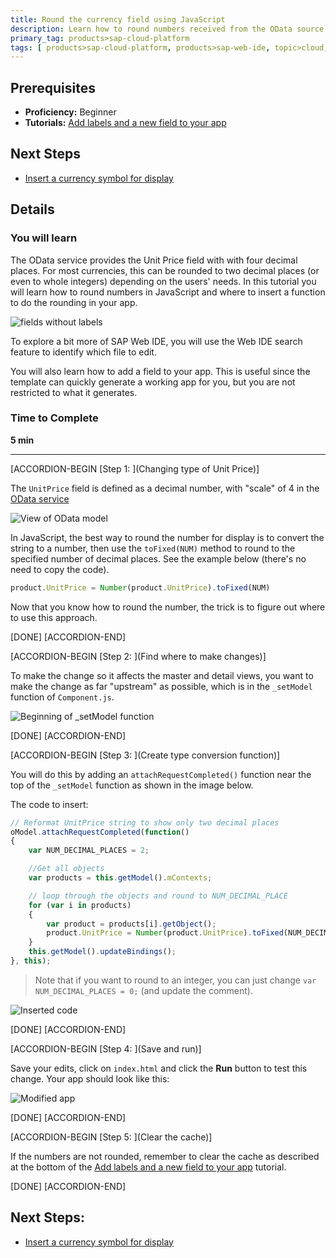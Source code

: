 ```yaml
---
title: Round the currency field using JavaScript
description: Learn how to round numbers received from the OData source using JavaScript.
primary_tag: products>sap-cloud-platform
tags: [ products>sap-cloud-platform, products>sap-web-ide, topic>cloud, topic>html5, topic>mobile, topic>odata, tutorial>beginner ]
---
```


## Prerequisites
- **Proficiency:** Beginner
- **Tutorials:** [Add labels and a new field to your app](http://www.sap.com/developer/tutorials/hcp-webide-add-labels-field.html)

## Next Steps
- [Insert a currency symbol for display](http://www.sap.com/developer/tutorials/hcp-webide-insert-currency-symbol.html)

## Details

### You will learn
The OData service provides the Unit Price field with with four decimal places. For most currencies, this can be rounded to two decimal places (or even to whole integers) depending on the users' needs. In this tutorial you will learn how to round numbers in JavaScript and where to insert a function to do the rounding in your app.

![fields without labels](https://raw.githubusercontent.com/SAPDocuments/Tutorials/master/tutorials/hcp-webide-round-currency/mob2-2_0.png)

To explore a bit more of SAP Web IDE, you will use the Web IDE search feature to identify which file to edit.

You will also learn how to add a field to your app. This is useful since the template can quickly generate a working app for you, but you are not restricted to what it generates.

### Time to Complete
**5 min**

---


[ACCORDION-BEGIN [Step 1: ](Changing type of Unit Price)]

The `UnitPrice` field is defined as a decimal number, with "scale" of 4 in the [OData service](http://services.odata.org/V2/Northwind/Northwind.svc/$metadata)

![View of OData model](https://raw.githubusercontent.com/SAPDocuments/Tutorials/master/tutorials/hcp-webide-round-currency/mob2-2_1.png)


In JavaScript, the best way to round the number for display is to convert the string to a number, then use the `toFixed(NUM)` method to round to the specified number of decimal places. See the example below (there's no need to copy the code).

```javascript
product.UnitPrice = Number(product.UnitPrice).toFixed(NUM)
```

Now that you know how to round the number, the trick is to figure out where to use this approach.

[DONE]
[ACCORDION-END]

[ACCORDION-BEGIN [Step 2: ](Find where to make changes)]

To make the change so it affects the master and detail views, you want to make the change as far "upstream" as possible, which is in the `_setModel` function of `Component.js`.

![Beginning of `_setModel` function](https://raw.githubusercontent.com/SAPDocuments/Tutorials/master/tutorials/hcp-webide-round-currency/mob2-2_3.png)

[DONE]
[ACCORDION-END]

[ACCORDION-BEGIN [Step 3: ](Create type conversion function)]

You will do this by adding an `attachRequestCompleted()` function near the top of the `_setModel` function as shown in the image below.

The code to insert:

```javascript
// Reformat UnitPrice string to show only two decimal places
oModel.attachRequestCompleted(function()
{
    var NUM_DECIMAL_PLACES = 2;

    //Get all objects
    var products = this.getModel().mContexts;

    // loop through the objects and round to NUM_DECIMAL_PLACE
    for (var i in products)
    {
        var product = products[i].getObject();
        product.UnitPrice = Number(product.UnitPrice).toFixed(NUM_DECIMAL_PLACES);
    }
    this.getModel().updateBindings();
}, this);
```
>Note that if you want to round to an integer, you can just change  `var NUM_DECIMAL_PLACES = 0;` (and update the comment).

![Inserted code](https://raw.githubusercontent.com/SAPDocuments/Tutorials/master/tutorials/hcp-webide-round-currency/mob2-2_4.png)

[DONE]
[ACCORDION-END]

[ACCORDION-BEGIN [Step 4: ](Save and run)]

Save your edits, click on `index.html` and click the **Run** button to test this change. Your app should look like this:

![Modified app](https://raw.githubusercontent.com/SAPDocuments/Tutorials/master/tutorials/hcp-webide-round-currency/mob2-2_5.png)

[DONE]
[ACCORDION-END]

[ACCORDION-BEGIN [Step 5: ](Clear the cache)]

If the numbers are not rounded, remember to clear the cache as described at the bottom of the [Add labels and a new field to your app](http://www.sap.com/developer/tutorials/hcp-webide-add-labels-field.html) tutorial.

[DONE]
[ACCORDION-END]



## Next Steps:
- [Insert a currency symbol for display](http://www.sap.com/developer/tutorials/hcp-webide-insert-currency-symbol.html)

